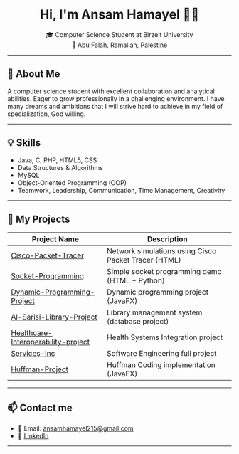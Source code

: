 <h1 align="center">Hi, I'm Ansam Hamayel 👩‍💻</h1>
<p align="center">
  🎓 Computer Science Student at Birzeit University  
  <br>📍 Abu Falah, Ramallah, Palestine  

</p>

---

## 📝 About Me

A computer science student with excellent collaboration and analytical abilities. Eager to grow professionally in a challenging environment. I have many dreams and ambitions that I will strive hard to achieve in my field of specialization, God willing.

---

## 💡 Skills

- Java, C, PHP, HTML5, CSS  
- Data Structures & Algorithms  
- MySQL  
- Object-Oriented Programming (OOP)  
- Teamwork, Leadership, Communication, Time Management, Creativity  
---

## 🚀 My Projects

| Project Name | Description
|--------------|-------------|
| [Cisco-Packet-Tracer](https://github.com/Ansam-web/Cisco-Packet-Tracer) | Network simulations using Cisco Packet Tracer (HTML)
| [Socket-Programming](https://github.com/Ansam-web/Socket-Programming) | Simple socket programming demo (HTML + Python)
| [Dynamic-Programming-Project](https://github.com/Ansam-web/Dynamic-Programming-Project) | Dynamic programming project (JavaFX)
| [Al-Sarisi-Library-Project](https://github.com/Ansam-web/Al-Sarisi-Library-Project) | Library management system (database project) 
| [Healthcare-Interoperability-project](https://github.com/Ansam-web/Healthcare-Interoperability-project) | Health Systems Integration project 
| [Services-Inc](https://github.com/Ansam-web/Services-Inc) | Software Engineering full project 
| [Huffman-Project](https://github.com/Ansam-web/Huffman-Project) | Huffman Coding implementation (JavaFX)

---

## 📫 Contact me

- 📩 Email: ansamhamayel215@gmail.com  
- 💼 [LinkedIn](https://www.linkedin.com/in/ansam-hamayel-211358357/)

---
